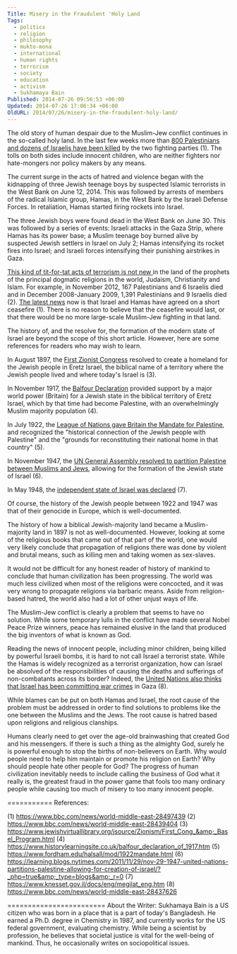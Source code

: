 ```yaml
---
Title: Misery in the Fraudulent 'Holy Land
Tags:
  - politics
  - religion
  - philosophy
  - mukto-mona
  - international
  - human rights
  - terrorism
  - society
  - education
  - activism
  - Sukhamaya Bain
Published: 2014-07-26 09:56:53 +06:00
Updated: 2014-07-26 17:06:34 +06:00
OldURL: 2014/07/26/misery-in-the-fraudulent-holy-land/
---
```


The old story of human despair due to the Muslim-Jew conflict continues in the so-called holy land. In the last few weeks more than <a href="https://www.bbc.com/news/world-middle-east-28497439">800 Palestinians and dozens of Israelis have been killed</a> by the two fighting parties (1). The tolls on both sides include innocent children, who are neither fighters nor hate-mongers nor policy makers by any means.

The current surge in the acts of hatred and violence began with the kidnapping of three Jewish teenage boys by suspected Islamic terrorists in the West Bank on June 12, 2014. This was followed by arrests of members of the radical Islamic group, Hamas, in the West Bank by the Israeli Defense Forces. In retaliation, Hamas started firing rockets into Israel.

The three Jewish boys were found dead in the West Bank on June 30. This was followed by a series of events: Israeli attacks in the Gaza Strip, where Hamas has its power base; a Muslim teenage boy burned alive by suspected Jewish settlers in Israel on July 2; Hamas intensifying its rocket fires into Israel; and Israeli forces intensifying their punishing airstrikes in Gaza.

<a href="https://www.bbc.com/news/world-middle-east-28439404">This kind of tit-for-tat acts of terrorism is not new </a>in the land of the prophets of the principal dogmatic religions in the world, Judaism, Christianity and Islam. For example, in November 2012, 167 Palestinians and 6 Israelis died and in December 2008-January 2009, 1,391 Palestinians and 9 Israelis died (2). <a href="https://www.bbc.com/news/world-middle-east-28497439">The latest news</a> now is that Israel and Hamas have agreed on a short ceasefire (1). There is no reason to believe that the ceasefire would last, or that there would be no more large-scale Muslim-Jew fighting in that land.

The history of, and the resolve for, the formation of the modern state of Israel are beyond the scope of this short article. However, here are some references for readers who may wish to learn.

In August 1897, the <a href="https://www.jewishvirtuallibrary.org/jsource/Zionism/First_Cong_&amp;_Basel_Program.html">First Zionist Congress</a> resolved to create a homeland for the Jewish people in Eretz Israel, the biblical name of a territory where the Jewish people lived and where today's Israel is (3).

In November 1917, the <a href="https://www.historylearningsite.co.uk/balfour_declaration_of_1917.htm">Balfour Declaration</a> provided support by a major world power (Britain) for a Jewish state in the biblical territory of Eretz Israel, which by that time had become Palestine, with an overwhelmingly Muslim majority population (4).

In July 1922, the <a href="https://www.fordham.edu/halsall/mod/1922mandate.html">League of Nations gave Britain the Mandate for Palestine</a>, and recognized the "historical connection of the Jewish people with Palestine" and the "grounds for reconstituting their national home in that country" (5).

In November 1947, the <a href="https://learning.blogs.nytimes.com/2011/11/29/nov-29-1947-united-nations-partitions-palestine-allowing-for-creation-of-israel/?_php=true&amp;_type=blogs&amp;_r=0">UN General Assembly resolved to partition Palestine between Muslims and Jews</a>, allowing for the formation of the Jewish state of Israel (6).

In May 1948, the <a href="https://www.knesset.gov.il/docs/eng/megilat_eng.htm">independent state of Israel was declared</a> (7).

Of course, the history of the Jewish people between 1922 and 1947 was that of their genocide in Europe, which is well-documented. 

The history of how a biblical Jewish-majority land became a Muslim-majority land in 1897 is not as well-documented. However, looking at some of the religious books that came out of that part of the world, one would very likely conclude that propagation of religions there was done by violent and brutal means, such as killing men and taking women as sex-slaves.

It would not be difficult for any honest reader of history of mankind to conclude that human civilization has been progressing. The world was much less civilized when most of the religions were concocted, and it was very wrong to propagate religions via barbaric means. Aside from religion-based hatred, the world also had a lot of other unjust ways of life.

The Muslim-Jew conflict is clearly a problem that seems to have no solution. While some temporary lulls in the conflict have made several Nobel Peace Prize winners, peace has remained elusive in the land that produced the big inventors of what is known as God.

Reading the news of innocent people, including minor children, being killed by powerful Israeli bombs, it is hard to not call Israel a terrorist state. While the Hamas is widely recognized as a terrorist organization, how can Israel be absolved of the responsibilities of causing the deaths and sufferings of non-combatants across its border? Indeed, the <a href="https://www.bbc.com/news/world-middle-east-28437626">United Nations also thinks that Israel has been committing war crimes</a> in Gaza (8).

While blames can be put on both Hamas and Israel, the root cause of the problem must be addressed in order to find solutions to problems like the one between the Muslims and the Jews. The root cause is hatred based upon religions and religious clanships.

Humans clearly need to get over the age-old brainwashing that created God and his messengers. If there is such a thing as the almighty God, surely he is powerful enough to stop the births of non-believers on Earth. Why would people need to help him maintain or promote his religion on Earth? Why should people hate other people for God? The progress of human civilization inevitably needs to include calling the business of God what it really is, the greatest fraud in the power game that fools too many ordinary people while causing too much of misery to too many innocent people.

===========
References:

(1)	https://www.bbc.com/news/world-middle-east-28497439
(2)	https://www.bbc.com/news/world-middle-east-28439404
(3)	https://www.jewishvirtuallibrary.org/jsource/Zionism/First_Cong_&amp;_Basel_Program.html
(4)	https://www.historylearningsite.co.uk/balfour_declaration_of_1917.htm
(5)	https://www.fordham.edu/halsall/mod/1922mandate.html
(6)	https://learning.blogs.nytimes.com/2011/11/29/nov-29-1947-united-nations-partitions-palestine-allowing-for-creation-of-israel/?_php=true&amp;_type=blogs&amp;_r=0
(7)	https://www.knesset.gov.il/docs/eng/megilat_eng.htm
(8)	https://www.bbc.com/news/world-middle-east-28437626

========================
About the Writer: Sukhamaya Bain is a US citizen who was born in a place that is a part of today's Bangladesh. He earned a Ph.D. degree in Chemistry in 1987, and currently works for the US federal government, evaluating chemistry. While being a scientist by profession, he believes that societal justice is vital for the well-being of mankind. Thus, he occasionally writes on sociopolitical issues.

